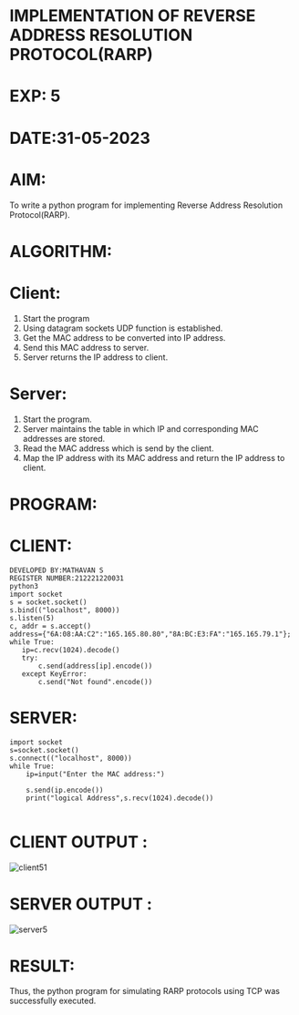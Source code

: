 # IMPLEMENTATION OF REVERSE ADDRESS RESOLUTION PROTOCOL(RARP)

# EXP: 5

# DATE:31-05-2023

# AIM:
To write a python program for implementing  Reverse Address Resolution Protocol(RARP).

# ALGORITHM:
# Client:
1. Start the program
2. Using datagram sockets UDP function is established.
3. Get the MAC address to be converted into IP address.
4. Send this MAC address to server.
5. Server returns the IP address to client.
# Server:
1. Start the program.
2. Server maintains the table in which IP and corresponding MAC addresses are stored.
3. Read the MAC address which is send by the client.
4. Map the IP address with its MAC address and return the IP address to client.
# PROGRAM:
# CLIENT:
```
DEVELOPED BY:MATHAVAN S
REGISTER NUMBER:212221220031
python3
import socket
s = socket.socket()
s.bind(("localhost", 8000))
s.listen(5)
c, addr = s.accept()
address={"6A:08:AA:C2":"165.165.80.80","8A:BC:E3:FA":"165.165.79.1"};
while True:
   ip=c.recv(1024).decode()
   try:
       c.send(address[ip].encode())
   except KeyError:
       c.send("Not found".encode())

  ```
# SERVER:
```python3
import socket
s=socket.socket()
s.connect(("localhost", 8000))
while True:
    ip=input("Enter the MAC address:")
     
    s.send(ip.encode())
    print("logical Address",s.recv(1024).decode())


```
   
# CLIENT OUTPUT : 
![client51](https://github.com/ARUNKUMART9968/EX-5/assets/121215794/1b6d3513-c207-4099-85e1-24a8a293a628)


# SERVER OUTPUT :
![server5](https://github.com/ARUNKUMART9968/EX-5/assets/121215794/36f09348-402a-4093-a2f1-66dc55d104fe)



# RESULT:
Thus, the python program for simulating RARP protocols using TCP was successfully
executed.
